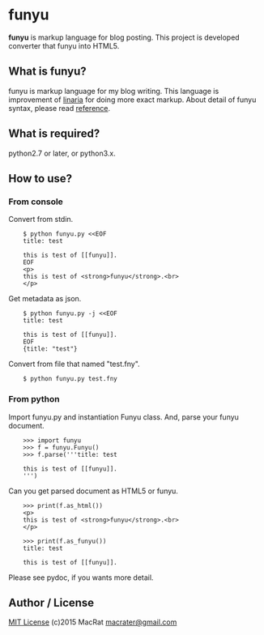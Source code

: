 funyu
=====

**funyu** is markup language for blog posting.
This project is developed converter that funyu into HTML5.

## What is funyu?
funyu is markup language for my blog writing.
This language is improvement of [linaria](http://blanktar.jp/works/other/linaria/) for doing more exact markup.
About detail of funyu syntax, please read [reference](REFERENCE.fny).

## What is required?
python2.7 or later, or python3.x.

## How to use?
### From console
Convert from stdin.
``` shell
	$ python funyu.py <<EOF
	title: test

	this is test of [[funyu]].
	EOF
	<p>
	this is test of <strong>funyu</strong>.<br>
	</p>
```

Get metadata as json.
```
	$ python funyu.py -j <<EOF
	title: test

	this is test of [[funyu]].
	EOF
	{title: "test"}
```

Convert from file that named "test.fny".
``` shell
	$ python funyu.py test.fny
```

### From python
Import funyu.py and instantiation Funyu class.
And, parse your funyu document.
```
	>>> import funyu
	>>> f = funyu.Funyu()
	>>> f.parse('''title: test

	this is test of [[funyu]].
	''')
```

Can you get parsed document as HTML5 or funyu.
```
	>>> print(f.as_html())
	<p>
	this is test of <strong>funyu</strong>.<br>
	</p>

	>>> print(f.as_funyu())
	title: test

	this is test of [[funyu]].
```

Please see pydoc, if you wants more detail.

## Author / License
[MIT License](http://opensource.org/licenses/MIT)
(c)2015 MacRat <macrater@gmail.com>

